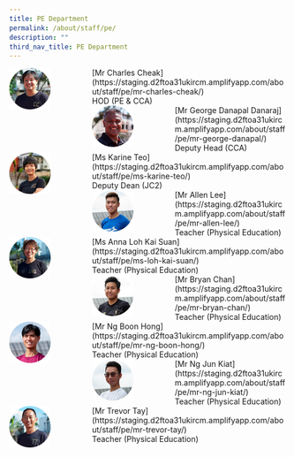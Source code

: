 ```yaml
---
title: PE Department
permalink: /about/staff/pe/
description: ""
third_nav_title: PE Department
---
```





<div>  
<div style="float: left">  
<img src="/images/PE-Charles-Cheak_s-1.jpg" 
    style="width:50%">
</div>  
<div></div>  
</div>	
[Mr Charles Cheak](https://staging.d2ftoa31ukircm.amplifyapp.com/about/staff/pe/mr-charles-cheak/)
<br>
HOD (PE & CCA)

<div>  
<div style="float: left">  
<img src="/images/PE-George-Danapal_s.jpg" 
    style="width:50%">
</div>  
<div></div>  
</div>	
[Mr George Danapal Danaraj](https://staging.d2ftoa31ukircm.amplifyapp.com/about/staff/pe/mr-george-danapal/)
<br>
Deputy Head (CCA)

<div>  
<div style="float: left">  
<img src="/images/PE-Karine-Teo_s.jpg" 
    style="width:50%">
</div>  
<div></div>  
</div>	
[Ms Karine Teo](https://staging.d2ftoa31ukircm.amplifyapp.com/about/staff/pe/ms-karine-teo/)
<br>
Deputy Dean (JC2)

<div>  
<div style="float: left">  
<img src="/images/PE-Allen-Lee_s.jpg" 
    style="width:50%">
</div>  
<div></div>  
</div>	
[Mr Allen Lee](https://staging.d2ftoa31ukircm.amplifyapp.com/about/staff/pe/mr-allen-lee/)
<br>
Teacher (Physical Education)

<div>  
<div style="float: left">  
<img src="/images/PE-Loh-Kai-Suan_s2.jpg" 
    style="width:50%">
</div>  
<div></div>  
</div>	
[Ms Anna Loh Kai Suan](https://staging.d2ftoa31ukircm.amplifyapp.com/about/staff/pe/ms-loh-kai-suan/)
<br>
Teacher (Physical Education)

<div>  
<div style="float: left">  
<img src="/images/PE-Bryan-Chan_s.jpg" 
    style="width:50%">
</div>  
<div></div>  
</div>	
[Mr Bryan Chan](https://staging.d2ftoa31ukircm.amplifyapp.com/about/staff/pe/mr-bryan-chan/)
<br>
Teacher (Physical Education)

<div>  
<div style="float: left">  
<img src="/images/PE-Ng-Boon-Hong_s.jpg" 
    style="width:50%">
</div>  
<div></div>  
</div>	
[Mr Ng Boon Hong](https://staging.d2ftoa31ukircm.amplifyapp.com/about/staff/pe/mr-ng-boon-hong/)
<br>
Teacher (Physical Education)

<div>  
<div style="float: left">  
<img src="/images/PE-Ng-Jun-Kiat_s.jpg" 
    style="width:50%">
</div>  
<div></div>  
</div>	
[Mr Ng Jun Kiat](https://staging.d2ftoa31ukircm.amplifyapp.com/about/staff/pe/mr-ng-jun-kiat/)
<br>
Teacher (Physical Education)

<div>  
<div style="float: left">  
<img src="/images/PE-Trevor-Tay_s-1.jpg" 
    style="width:50%">
</div>  
<div></div>  
</div>	
[Mr Trevor Tay](https://staging.d2ftoa31ukircm.amplifyapp.com/about/staff/pe/mr-trevor-tay/)
<br>
Teacher (Physical Education)
